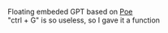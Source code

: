 Floating embeded GPT based on <a href="https://Poe.com">Poe</a><br>
"ctrl + G" is so useless, so I gave it a function

